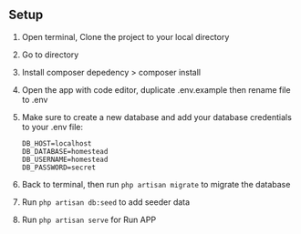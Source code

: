 ## Setup

1. Open terminal, Clone the project to your local directory
2. Go to directory
3. Install composer depedency > composer install
4. Open the app with code editor, duplicate .env.example then rename file to .env
5. Make sure to create a new database and add your database credentials to your .env file:
    ```
    DB_HOST=localhost
    DB_DATABASE=homestead
    DB_USERNAME=homestead
    DB_PASSWORD=secret
    ```

5. Back to terminal, then run `php artisan migrate` to migrate the database
6. Run `php artisan db:seed` to add seeder data
6. Run `php artisan serve` for Run APP